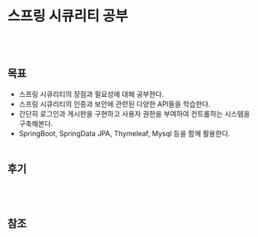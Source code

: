 # 스프링 시큐리티 공부
<br><br>
## 목표
- 스프링 시큐리티의 장점과 필요성에 대해 공부한다. 
- 스프링 시큐리티의 인증과 보안에 관련된 다양한 API들을 학습한다.
- 간단히 로그인과 게시판을 구현하고 사용자 권한을 부여하여 컨트롤하는 시스템을 구축해본다.
- SpringBoot, SpringData JPA, Thymeleaf, Mysql 등을 함께 활용한다. 
<br><br>
## 후기
<br><br>
## 참조
<br><br>
